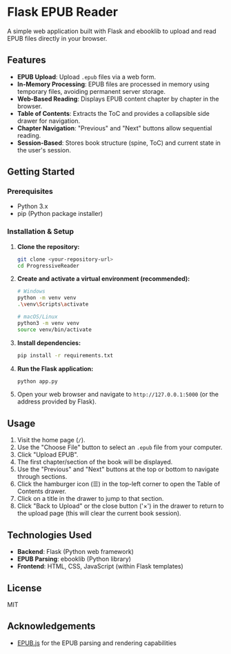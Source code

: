 # Flask EPUB Reader

A simple web application built with Flask and ebooklib to upload and read EPUB files directly in your browser.

## Features

- **EPUB Upload**: Upload `.epub` files via a web form.
- **In-Memory Processing**: EPUB files are processed in memory using temporary files, avoiding permanent server storage.
- **Web-Based Reading**: Displays EPUB content chapter by chapter in the browser.
- **Table of Contents**: Extracts the ToC and provides a collapsible side drawer for navigation.
- **Chapter Navigation**: "Previous" and "Next" buttons allow sequential reading.
- **Session-Based**: Stores book structure (spine, ToC) and current state in the user's session.

## Getting Started

### Prerequisites

- Python 3.x
- pip (Python package installer)

### Installation & Setup

1.  **Clone the repository:**
    ```bash
    git clone <your-repository-url>
    cd ProgressiveReader
    ```

2.  **Create and activate a virtual environment (recommended):**
    ```bash
    # Windows
    python -m venv venv
    .\venv\Scripts\activate

    # macOS/Linux
    python3 -m venv venv
    source venv/bin/activate
    ```

3.  **Install dependencies:**
    ```bash
    pip install -r requirements.txt
    ```

4.  **Run the Flask application:**
    ```bash
    python app.py
    ```

5.  Open your web browser and navigate to `http://127.0.0.1:5000` (or the address provided by Flask).

## Usage

1.  Visit the home page (`/`).
2.  Use the "Choose File" button to select an `.epub` file from your computer.
3.  Click "Upload EPUB".
4.  The first chapter/section of the book will be displayed.
5.  Use the "Previous" and "Next" buttons at the top or bottom to navigate through sections.
6.  Click the hamburger icon (☰) in the top-left corner to open the Table of Contents drawer.
7.  Click on a title in the drawer to jump to that section.
8.  Click "Back to Upload" or the close button ('×') in the drawer to return to the upload page (this will clear the current book session).

## Technologies Used

- **Backend**: Flask (Python web framework)
- **EPUB Parsing**: ebooklib (Python library)
- **Frontend**: HTML, CSS, JavaScript (within Flask templates)

## License

MIT

## Acknowledgements

- [EPUB.js](https://github.com/futurepress/epub.js/) for the EPUB parsing and rendering capabilities